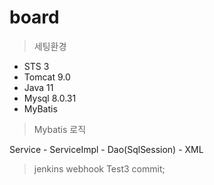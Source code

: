 # board
> 세팅환경
- STS 3
- Tomcat 9.0
- Java 11
- Mysql 8.0.31
- MyBatis

> Mybatis 로직

Service - ServiceImpl - Dao(SqlSession) - XML

> jenkins webhook Test3 commit;